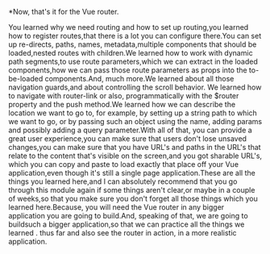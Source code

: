 
*Now, that's it for the Vue router.

You learned why we need routing and how to set up routing,you learned how to register routes,that there is a lot you can configure there.You can set up re-directs, paths, names, metadata,multiple components that should be loaded,nested routes with children.We learned how to work with dynamic path segments,to use route parameters,which we can extract in the loaded components,how we can pass those route parameters as props into the to-be-loaded components.And, much more.We learned about all those navigation guards,and about controlling the scroll behavior. We learned how to navigate with router-link or also, programmatically with the $router property and the push method.We learned how we can describe the location we want to go to, for example, by setting up a string path to which we want to go, or by passing such an object using the name, adding params and possibly adding a query parameter.With all of that, you can provide a great user experience,you can make sure that users don't lose unsaved changes,you can make sure that you have URL's and paths in the URL's that relate to the content that's visible on the screen,and you got sharable URL's, which you can copy and paste to load exactly that place off your Vue application,even though it's still a single page application.These are all the things you learned here,and I can absolutely recommend that you go through this module again if some things aren't clear,or maybe in a couple of weeks,so that you make sure you don't forget all those things which you learned here.Because, you will need the Vue router in any bigger application you are going to build.And, speaking of that, we are going to buildsuch a bigger application,so that we can practice all the things we learned . thus far and also see the router in action, in a more realistic application.



